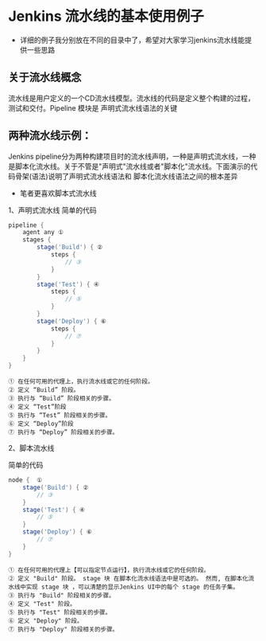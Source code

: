 # Jenkins 流水线的基本使用例子

* 详细的例子我分别放在不同的目录中了，希望对大家学习jenkins流水线能提供一些思路


## 关于流水线概念

流水线是用户定义的一个CD流水线模型。流水线的代码是定义整个构建的过程，测试和交付。Pipeline 模块是 声明式流水线语法的关键

## 两种流水线示例：

Jenkins pipeline分为两种构建项目时的流水线声明，一种是声明式流水线，一种是脚本化流水线。关于不管是"声明式"流水线或者"脚本化"流水线。下面演示的代码骨架(语法)说明了声明式流水线语法和 脚本化流水线语法之间的根本差异

* 笔者更喜欢脚本式流水线

1、声明式流水线
简单的代码
```groovy
pipeline {
    agent any ①
    stages {
        stage('Build') { ②
            steps {
                // ③
            }
        }
        stage('Test') { ④
            steps {
                // ⑤
            }
        }
        stage('Deploy') { ⑥
            steps {
                // ⑦
            }
        }
    }
}
```

    ① 在任何可用的代理上，执行流水线或它的任何阶段。
    ② 定义 “Build” 阶段。
    ③ 执行与 “Build” 阶段相关的步骤。
    ④ 定义 “Test”阶段
    ⑤ 执行与 “Test” 阶段相关的步骤。
    ⑥ 定义 “Deploy”阶段
    ⑦ 执行与 “Deploy” 阶段相关的步骤。


2、脚本流水线

简单的代码
```groovy
node {  ①
    stage('Build') { ②
        // ③
    }
    stage('Test') { ④
        // ⑤
    }
    stage('Deploy') { ⑥
        // ⑦
    }
}
```

    ① 在任何可用的代理上【可以指定节点运行】，执行流水线或它的任何阶段。
    ② 定义 "Build" 阶段。 stage 块 在脚本化流水线语法中是可选的。 然而, 在脚本化流水线中实现 stage 块 ，可以清楚的显示Jenkins UI中的每个 stage 的任务子集。
    ③ 执行与 "Build" 阶段相关的步骤。
    ④ 定义 "Test" 阶段。
    ⑤ 执行与 "Test" 阶段相关的步骤。
    ⑥ 定义 "Deploy" 阶段。
    ⑦ 执行与 "Deploy" 阶段相关的步骤。

